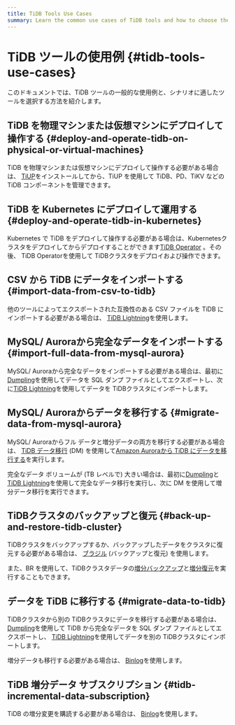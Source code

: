 ```yaml
---
title: TiDB Tools Use Cases
summary: Learn the common use cases of TiDB tools and how to choose the tools.
---
```


# TiDB ツールの使用例 {#tidb-tools-use-cases}

このドキュメントでは、TiDB ツールの一般的な使用例と、シナリオに適したツールを選択する方法を紹介します。

## TiDB を物理マシンまたは仮想マシンにデプロイして操作する {#deploy-and-operate-tidb-on-physical-or-virtual-machines}

TiDB を物理マシンまたは仮想マシンにデプロイして操作する必要がある場合は、 [TiUP](/tiup/tiup-overview.md)をインストールしてから、TiUP を使用して TiDB、PD、TiKV などの TiDB コンポーネントを管理できます。

## TiDB を Kubernetes にデプロイして運用する {#deploy-and-operate-tidb-in-kubernetes}

Kubernetes で TiDB をデプロイして操作する必要がある場合は、Kubernetesクラスタをデプロイしてからデプロイすることができます[TiDB Operator](https://docs.pingcap.com/tidb-in-kubernetes/stable) 。その後、 TiDB Operatorを使用して TiDBクラスタをデプロイおよび操作できます。

## CSV から TiDB にデータをインポートする {#import-data-from-csv-to-tidb}

他のツールによってエクスポートされた互換性のある CSV ファイルを TiDB にインポートする必要がある場合は、 [TiDB Lightning](/tidb-lightning/migrate-from-csv-using-tidb-lightning.md)を使用します。

## MySQL/ Auroraから完全なデータをインポートする {#import-full-data-from-mysql-aurora}

MySQL/ Auroraから完全なデータをインポートする必要がある場合は、最初に[Dumpling](/dumpling-overview.md)を使用してデータを SQL ダンプ ファイルとしてエクスポートし、次に[TiDB Lightning](/tidb-lightning/tidb-lightning-overview.md)を使用してデータを TiDBクラスタにインポートします。

## MySQL/ Auroraからデータを移行する {#migrate-data-from-mysql-aurora}

MySQL/ Auroraからフル データと増分データの両方を移行する必要がある場合は、 [TiDB データ移行](/dm/dm-overview.md) (DM) を使用して[Amazon Auroraから TiDB にデータを移行する](/migrate-aurora-to-tidb.md)を実行します。

完全なデータ ボリュームが (TB レベルで) 大きい場合は、最初に[Dumpling](/dumpling-overview.md)と[TiDB Lightning](/tidb-lightning/tidb-lightning-overview.md)を使用して完全なデータ移行を実行し、次に DM を使用して増分データ移行を実行できます。

## TiDBクラスタのバックアップと復元 {#back-up-and-restore-tidb-cluster}

TiDBクラスタをバックアップするか、バックアップしたデータをクラスタに復元する必要がある場合は、 [ブラジル](/br/backup-and-restore-overview.md) (バックアップと復元) を使用します。

また、BR を使用して、TiDBクラスタデータの[増分バックアップ](/br/br-usage-backup.md#back-up-incremental-data)と[増分復元](/br/br-usage-restore.md#restore-incremental-data)を実行することもできます。

## データを TiDB に移行する {#migrate-data-to-tidb}

TiDBクラスタから別の TiDBクラスタにデータを移行する必要がある場合は、 [Dumpling](/dumpling-overview.md)を使用して TiDB から完全なデータを SQL ダンプ ファイルとしてエクスポートし、 [TiDB Lightning](/tidb-lightning/tidb-lightning-overview.md)を使用してデータを別の TiDBクラスタにインポートします。

増分データも移行する必要がある場合は、 [Binlog](/tidb-binlog/tidb-binlog-overview.md)を使用します。

## TiDB 増分データ サブスクリプション {#tidb-incremental-data-subscription}

TiDB の増分変更を購読する必要がある場合は、 [Binlog](/tidb-binlog/binlog-consumer-client.md)を使用します。
